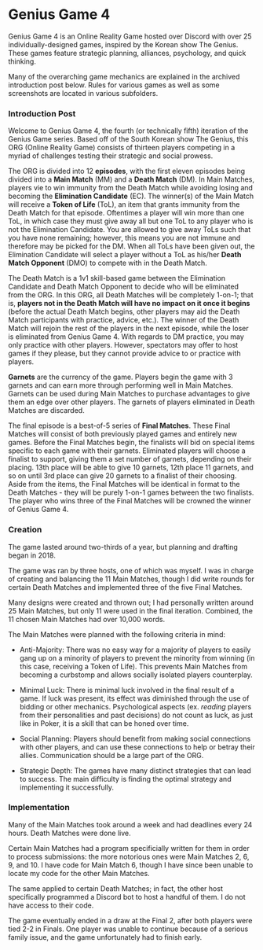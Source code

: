 # Genius Game 4  

Genius Game 4 is an Online Reality Game hosted over Discord with over 25 individually-designed games, inspired by the Korean show The Genius. These games feature strategic planning, alliances, psychology, and quick thinking. 

Many of the overarching game mechanics are explained in the archived introduction post below. Rules for various games as well as some screenshots are located in various subfolders.

### Introduction Post

Welcome to Genius Game 4, the fourth (or technically fifth) iteration of the Genius Game series.  Based off of the South Korean show The Genius, this ORG (Online Reality Game) consists of thirteen players competing in a myriad of challenges testing their strategic and social prowess. 

The ORG is divided into 12 **episodes**, with the first eleven episodes being divided into a **Main Match** (MM) and a **Death Match** (DM). In Main Matches, players vie to win immunity from the Death Match while avoiding losing and becoming the **Elimination Candidate** (EC). The winner(s) of the Main Match will receive a **Token of Life** (ToL), an item that grants immunity from the Death Match for that episode. Oftentimes a player will win more than one ToL, in which case they must give away all but one ToL to any player who is not the Elimination Candidate. You are allowed to give away ToLs such that you have none remaining; however, this means you are not immune and therefore may be picked for the DM. When all ToLs have been given out, the Elimination Candidate will select a player without a ToL as his/her **Death Match Opponent** (DMO) to compete with in the Death Match.

The Death Match is a 1v1 skill-based game between the Elimination Candidate and Death Match Opponent to decide who will be eliminated from the ORG. In this ORG, all Death Matches will be completely 1-on-1; that is, **players not in the Death Match will have no impact on it once it begins** (before the actual Death Match begins, other players may aid the Death Match participants with practice, advice, etc.). The winner of the Death Match will rejoin the rest of the players in the next episode, while the loser is eliminated from Genius Game 4. With regards to DM practice, you may only practice with other players. However, spectators may offer to host games if they please, but they cannot provide advice to or practice with players.

**Garnets** are the currency of the game. Players begin the game with 3 garnets and can earn more through performing well in Main Matches. Garnets can be used during Main Matches to purchase advantages to give them an edge over other players. The garnets of players eliminated in Death Matches are discarded.
 
The final episode is a best-of-5 series of **Final Matches**. These Final Matches will consist of both previously played games and entirely new games. Before the Final Matches begin, the finalists will bid on special items specific to each game with their garnets. Eliminated players will choose a finalist to support, giving them a set number of garnets,  depending on their placing. 13th place will be able to give 10 garnets, 12th place 11 garnets, and so on until 3rd place can give 20 garnets to a finalist of their choosing. Aside from the items, the Final Matches will be identical in format to the Death Matches - they will be purely 1-on-1 games between the two finalists. The player who wins three of the Final Matches will be crowned the winner of Genius Game 4.

### Creation

The game lasted around two-thirds of a year, but planning and drafting began in 2018. 

The game was ran by three hosts, one of which was myself. I was in charge of creating and balancing the 11 Main Matches, though I did write rounds for certain Death Matches and implemented three of the five Final Matches.

Many designs were created and thrown out; I had personally written around 25 Main Matches, but only 11 were used in the final iteration. Combined, the 11 chosen Main Matches had over 10,000 words.

The Main Matches were planned with the following criteria in mind:

- Anti-Majority: There was no easy way for a majority of players to easily gang up on a minority of players to prevent the minority from winning (in this case, receiving a Token of Life). This prevents Main Matches from becoming a curbstomp and allows socially isolated players counterplay.

- Minimal Luck: There is minimal luck involved in the final result of a game. If luck was present, its effect was diminished through the use of bidding or other mechanics. Psychological aspects (ex. *reading* players from their personalities and past decisions) do not count as luck, as just like in Poker, it is a skill that can be honed over time.

- Social Planning: Players should benefit from making social connections with other players, and can use these connections to help or betray their allies. Communication should be a large part of the ORG.

- Strategic Depth: The games have many distinct strategies that can lead to success. The main difficulty is finding the optimal strategy and implementing it successfully.

### Implementation

Many of the Main Matches took around a week and had deadlines every 24 hours. Death Matches were done live. 

Certain Main Matches had a program specificially written for them in order to process submissions: the more notorious ones were Main Matches 2, 6, 9, and 10. I have code for Main Match 6, though I have since been unable to locate my code for the other Main Matches. 

The same applied to certain Death Matches; in fact, the other host specifically programmed a Discord bot to host a handful of them. I do not have access to their code. 

The game eventually ended in a draw at the Final 2, after both players were tied 2-2 in Finals. One player was unable to continue because of a serious family issue, and the game unfortunately had to finish early. 

